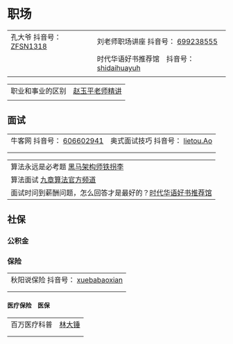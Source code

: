 # 职场

|                                                                                                                                |                                                                                                                                          |
| ------------------------------------------------------------------------------------------------------------------------------ | ---------------------------------------------------------------------------------------------------------------------------------------- |
| 孔大爷 抖音号： [ZFSN1318](https://www.douyin.com/user/MS4wLjABAAAASC82E9e\_7YmKUF7ANqGjmS-7n4IyzQXtUkcQN31SmcFwTaWyzoeIXsi7HOu4AiN0) | 刘老师职场讲座 抖音号： [699238555](https://www.douyin.com/user/MS4wLjABAAAAb5uuyQv5IlGoxAox1Or1tbV0BJMIifmnT6nQzUTKGG4)                            |
|                                                                                                                                | 时代华语好书推荐馆　抖音号： [shidaihuayuh](https://www.douyin.com/user/MS4wLjABAAAAKpT3YuIMySQhwIbhwKj13rkgjd1pPsbqiKL2z91ZChCxEWDXffYis6rqd7yRnu\_E) |
|                                                                                                                                |                                                                                                                                          |

|                                                                      |
| -------------------------------------------------------------------- |
| 职业和事业的区别　[赵玉平老师精讲](https://www.douyin.com/video/7025820061923396895) |
|                                                                      |

## 面试

|                                                                                                           |                                                                                                                                   |
| --------------------------------------------------------------------------------------------------------- | --------------------------------------------------------------------------------------------------------------------------------- |
| 牛客网 抖音号： [606602941](https://www.douyin.com/user/MS4wLjABAAAAQkElu1uG4mU6kGNgxseQJ4Bdst-KnGpiCfXwGObwZRc) | 奥式面试技巧 抖音号： [lietou.Ao](https://www.douyin.com/user/MS4wLjABAAAAObey7E8txYmTKN0oRveDSTZjuOZMjHDLUMdUyGcOKvt0JGMA4ZlMd-k7vE-ozPr9) |
|                                                                                                           |                                                                                                                                   |
|                                                                                                           |                                                                                                                                   |

|                                                                                           |
| ----------------------------------------------------------------------------------------- |
| 算法永远是必考题 [黑马架构师铁拐李](https://www.douyin.com/video/7018867238329421086)                     |
| 算法面试 [九章算法官方频道](https://www.youtube.com/playlist?list=PLNuQtXS21vLVSe4jef1V7H9F05RSmc10F) |
| 面试时问到薪酬问题，怎么回答才是最好的？[时代华语好书推荐馆](https://www.douyin.com/video/7022940287827856671)         |

## 社保

### 公积金



### 保险

|                                                                                                                |
| -------------------------------------------------------------------------------------------------------------- |
| 秋阳说保险 抖音号： [xuebabaoxian](https://www.douyin.com/user/MS4wLjABAAAASk4Um09bmTB1QUXr1CiNO-FwwIDrDJ7BeEJTYwTZQAM) |
|                                                                                                                |
|                                                                                                                |

#### 医疗保险　医保

|                                                                |
| -------------------------------------------------------------- |
| 百万医疗科普　[林大锤](https://www.douyin.com/video/7027431355269139724) |
|                                                                |
|                                                                |

